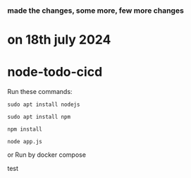 ### made the changes, some more, few more changes
# on 18th july 2024
# node-todo-cicd

Run these commands:


`sudo apt install nodejs`


`sudo apt install npm`


`npm install`

`node app.js`

or Run by docker compose

test

